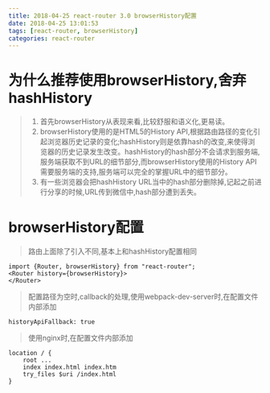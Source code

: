 ```yaml
---
title: 2018-04-25 react-router 3.0 browserHistory配置
date: 2018-04-25 13:01:53
tags: [react-router, browserHistory]
categories: react-router
---
```

# 为什么推荐使用browserHistory,舍弃hashHistory

> 1. 首先browserHistory从表现来看,比较舒服和语义化,更易读。
> 2. browserHistory使用的是HTML5的History API,根据路由路径的变化引起浏览器历史记录的变化;hashHistory则是依靠hash的改变,来使得浏览器的历史记录发生改变。hashHistory的hash部分不会请求到服务端,服务端获取不到URL的细节部分,而browserHistory使用的History API需要服务端的支持,服务端可以完全的掌握URL中的细节部分。
> 3. 有一些浏览器会把hashHistory URL当中的hash部分删除掉,记起之前进行分享的时候,URL传到微信中,hash部分遭到丢失。

# browserHistory配置

> 路由上面除了引入不同,基本上和hashHistory配置相同

    import {Router, browserHistory} from "react-router";
    <Router history={browserHistory}>
    </Router>
    
> 配置路径为空时,callback的处理,使用webpack-dev-server时,在配置文件内部添加

    historyApiFallback: true
    
> 使用nginx时,在配置文件内部添加
    
    location / {
        root ...
        index index.html index.htm
        try_files $uri /index.html
    }
            